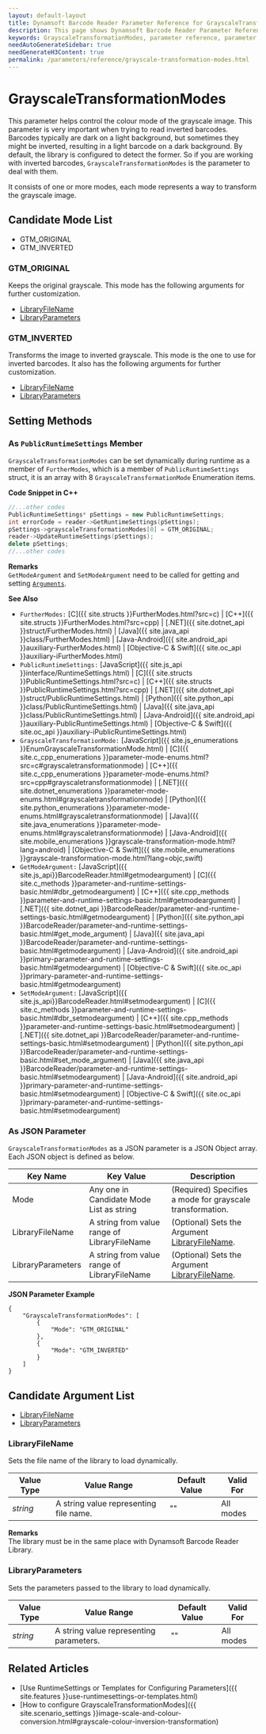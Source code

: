 ```yaml
---
layout: default-layout
title: Dynamsoft Barcode Reader Parameter Reference for GrayscaleTransformationModes
description: This page shows Dynamsoft Barcode Reader Parameter Reference for GrayscaleTransformationModes.
keywords: GrayscaleTransformationModes, parameter reference, parameter
needAutoGenerateSidebar: true
needGenerateH3Content: true
permalink: /parameters/reference/grayscale-transformation-modes.html
---
```



# GrayscaleTransformationModes 

This parameter helps control the colour mode of the grayscale image. This parameter is very important when trying to read inverted barcodes. Barcodes typically are dark on a light background, but sometimes they might be inverted, resulting in a light barcode on a dark background. By default, the library is configured to detect the former. So if you are working with inverted barcodes, `GrayscaleTransformationModes` is the parameter to deal with them.

It consists of one or more modes, each mode represents a way to transform the grayscale image.


## Candidate Mode List
- GTM_ORIGINAL
- GTM_INVERTED

### GTM_ORIGINAL
Keeps the original grayscale. This mode has the following arguments for further customization.

- [LibraryFileName](#libraryfilename)
- [LibraryParameters](#libraryparameters)

### GTM_INVERTED
Transforms the image to inverted grayscale. This mode is the one to use for inverted barcodes. It also has the following arguments for further customization.

- [LibraryFileName](#libraryfilename)
- [LibraryParameters](#libraryparameters)

    
## Setting Methods

### As `PublicRuntimeSettings` Member
`GrayscaleTransformationModes` can be set dynamically during runtime as a member of `FurtherModes`, which is a member of `PublicRuntimeSettings` struct, it is an array with 8 `GrayscaleTransformationMode` Enumeration items.


**Code Snippet in C++**
```cpp
//...other codes
PublicRuntimeSettings* pSettings = new PublicRuntimeSettings;
int errorCode = reader->GetRuntimeSettings(pSettings);
pSettings->grayscaleTransformationModes[0] = GTM_ORIGINAL;
reader->UpdateRuntimeSettings(pSettings);
delete pSettings;
//...other codes
```


**Remarks**     
`GetModeArgument` and `SetModeArgument` need to be called for getting and setting [`Arguments`](#candidate-argument-list).


**See Also**      
- `FurtherModes:` [C]({{ site.structs }}FurtherModes.html?src=c) \| [C++]({{ site.structs }}FurtherModes.html?src=cpp) \| [.NET]({{ site.dotnet_api }}struct/FurtherModes.html) \| [Java]({{ site.java_api }}class/FurtherModes.html) \| [Java-Android]({{ site.android_api }}auxiliary-FurtherModes.html) \| [Objective-C & Swift]({{ site.oc_api }}auxiliary-iFurtherModes.html)
- `PublicRuntimeSettings:` [JavaScript]({{ site.js_api }}interface/RuntimeSettings.html) \| [C]({{ site.structs }}PublicRuntimeSettings.html?src=c) \| [C++]({{ site.structs }}PublicRuntimeSettings.html?src=cpp) \| [.NET]({{ site.dotnet_api }}struct/PublicRuntimeSettings.html) \| [Python]({{ site.python_api }}class/PublicRuntimeSettings.html) \| [Java]({{ site.java_api }}class/PublicRuntimeSettings.html) \| [Java-Android]({{ site.android_api }}auxiliary-PublicRuntimeSettings.html) \| [Objective-C & Swift]({{ site.oc_api }}auxiliary-iPublicRuntimeSettings.html)
- `GrayscaleTransformationMode:` [JavaScript]({{ site.js_enumerations }}EnumGrayscaleTransformationMode.html) \| [C]({{ site.c_cpp_enumerations }}parameter-mode-enums.html?src=c#grayscaletransformationmode) \| [C++]({{ site.c_cpp_enumerations }}parameter-mode-enums.html?src=cpp#grayscaletransformationmode) \| [.NET]({{ site.dotnet_enumerations }}parameter-mode-enums.html#grayscaletransformationmode) \| [Python]({{ site.python_enumerations }}parameter-mode-enums.html#grayscaletransformationmode) \| [Java]({{ site.java_enumerations }}parameter-mode-enums.html#grayscaletransformationmode) \| [Java-Android]({{ site.mobile_enumerations }}grayscale-transformation-mode.html?lang=android) \| [Objective-C & Swift]({{ site.mobile_enumerations }}grayscale-transformation-mode.html?lang=objc,swift)
- `GetModeArgument:` [JavaScript]({{ site.js_api}}BarcodeReader.html#getmodeargument) \| [C]({{ site.c_methods }}parameter-and-runtime-settings-basic.html#dbr_getmodeargument) \| [C++]({{ site.cpp_methods }}parameter-and-runtime-settings-basic.html#getmodeargument) \| [.NET]({{ site.dotnet_api }}BarcodeReader/parameter-and-runtime-settings-basic.html#getmodeargument) \| [Python]({{ site.python_api }}BarcodeReader/parameter-and-runtime-settings-basic.html#get_mode_argument) \| [Java]({{ site.java_api }}BarcodeReader/parameter-and-runtime-settings-basic.html#getmodeargument) \| [Java-Android]({{ site.android_api }}primary-parameter-and-runtime-settings-basic.html#getmodeargument) \| [Objective-C & Swift]({{ site.oc_api }}primary-parameter-and-runtime-settings-basic.html#getmodeargument)
- `SetModeArgument:` [JavaScript]({{ site.js_api}}BarcodeReader.html#setmodeargument) \| [C]({{ site.c_methods }}parameter-and-runtime-settings-basic.html#dbr_setmodeargument) \| [C++]({{ site.cpp_methods }}parameter-and-runtime-settings-basic.html#setmodeargument) \| [.NET]({{ site.dotnet_api }}BarcodeReader/parameter-and-runtime-settings-basic.html#setmodeargument) \| [Python]({{ site.python_api }}BarcodeReader/parameter-and-runtime-settings-basic.html#set_mode_argument) \| [Java]({{ site.java_api }}BarcodeReader/parameter-and-runtime-settings-basic.html#setmodeargument) \| [Java-Android]({{ site.android_api }}primary-parameter-and-runtime-settings-basic.html#setmodeargument) \| [Objective-C & Swift]({{ site.oc_api }}primary-parameter-and-runtime-settings-basic.html#setmodeargument)


### As JSON Parameter
`GrayscaleTransformationModes` as a JSON parameter is a JSON Object array. Each JSON object is defined as below.   

| Key Name | Key Value | Description |
| -------- | --------- | ----------- |
| Mode | Any one in Candidate Mode List as string | (Required) Specifies a mode for grayscale transformation.  |
| LibraryFileName | A string from value range of LibraryFileName | (Optional) Sets the Argument [LibraryFileName](#libraryfilename). |
| LibraryParameters | A string from value range of LibraryFileName | (Optional) Sets the Argument [LibraryFileName](#libraryfilename). |



**JSON Parameter Example**   
```
{
    "GrayscaleTransformationModes": [
        {
            "Mode": "GTM_ORIGINAL"
        },
        {
            "Mode": "GTM_INVERTED" 
        }
    ]
}
```


<!--
## Impacts on Performance
### Speed
The SDK will loop the setting modes one by one until find as many barcodes as `ExpectedBarcodesCount` specified or timeout. The more modes you set, the more time the process may take. Setting an appropriate mode first in order or setting only necessary modes may speed up the process.

### Read Rate
Setting more modes along with different arguments may improve the Read Rate. 

### Accuracy
`GrayscaleTransformationModes` has no influence on the Accuracy.

-->
## Candidate Argument List
- [LibraryFileName](#libraryfilename)
- [LibraryParameters](#libraryparameters)
 


### LibraryFileName 
Sets the file name of the library to load dynamically.

| Value Type | Value Range | Default Value | Valid For | 
| ---------- | ----------- | ------------- | --------- |
| *string* | A string value representing file name. | "" | All modes |         


**Remarks**         
  The library must be in the same place with Dynamsoft Barcode Reader Library.


### LibraryParameters 
Sets the parameters passed to the library to load dynamically.

| Value Type | Value Range | Default Value | Valid For | 
| ---------- | ----------- | ------------- | ----------- |
| *string* | A string value representing parameters. | "" | All modes |         


## Related Articles
- [Use RuntimeSettings or Templates for Configuring Parameters]({{ site.features }}use-runtimesettings-or-templates.html)
- [How to configure GrayscaleTransformationModes]({{ site.scenario_settings }}image-scale-and-colour-conversion.html#grayscale-colour-inversion-transformation)
